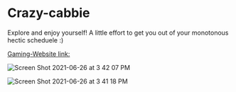 # Crazy-cabbie
Explore and enjoy yourself! 
A little effort to get you out of your monotonous hectic scheduele :)

[Gaming-Website link:]( https://clary09.github.io/gaming_website/)

![Screen Shot 2021-06-26 at 3 42 07 PM](https://user-images.githubusercontent.com/78691639/123509764-17a39600-d695-11eb-8f67-fc84d3f6176e.png)

![Screen Shot 2021-06-26 at 3 41 18 PM](https://user-images.githubusercontent.com/78691639/123509750-0064a880-d695-11eb-9d96-9a3f9517591a.png)
